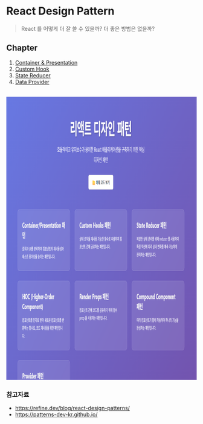 # React Design Pattern

> React 를 어떻게 더 잘 쓸 수 있을까? 더 좋은 방법은 없을까?  

## Chapter

1. [Container & Presentation](./src/components/container_presentation/README.md)
2. [Custom Hook](./src/components/custom_hooks/README.md)
3. [State Reducer](./src/components/state_reducer/README.md)
4. [Data Provider](./src/components/data_provider/README.md)

<br>

<img src="https://github.com/miinhho/react-design-pattern/blob/main/public/page.png" width="1000" height="750">

</img>

### 참고자료
- https://refine.dev/blog/react-design-patterns/
- https://patterns-dev-kr.github.io/